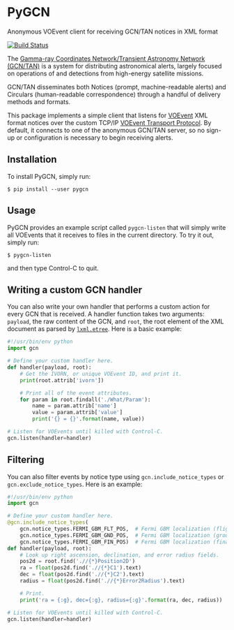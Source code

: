 # PyGCN

Anonymous VOEvent client for receiving GCN/TAN notices in XML format

[![Build Status](https://travis-ci.org/lpsinger/pygcn.svg?branch=master)](https://travis-ci.org/lpsinger/pygcn)

The [Gamma-ray Coordinates Network/Transient Astronomy Network (GCN/TAN)][1] is
a system for distributing astronomical alerts, largely focused on operations of
and detections from high-energy satellite missions.

GCN/TAN disseminates both Notices (prompt, machine-readable alerts) and
Circulars (human-readable correspondence) through a handful of delivery methods
and formats.

This package implements a simple client that listens for [VOEvent][2] XML
format notices over the custom TCP/IP [VOEvent Transport Protocol][3]. By
default, it connects to one of the anonymous GCN/TAN server, so no sign-up
or configuration is necessary to begin receiving alerts.

## Installation

To install PyGCN, simply run:

    $ pip install --user pygcn

## Usage

PyGCN provides an example script called `pygcn-listen` that will simply write
all VOEvents that it receives to files in the current directory. To try it out,
simply run:

    $ pygcn-listen

and then type Control-C to quit.

## Writing a custom GCN handler

You can also write your own handler that performs a custom action for every GCN
that is received. A handler function takes two arguments: `payload`, the raw
content of the GCN, and `root`, the root element of the XML document as parsed
by [`lxml.etree`][5]. Here is a basic example:

```python
#!/usr/bin/env python
import gcn

# Define your custom handler here.
def handler(payload, root):
    # Get the IVORN, or unique VOEvent ID, and print it.
    print(root.attrib['ivorn'])

    # Print all of the event attributes.
    for param in root.findall('./What/Param'):
        name = param.attrib['name']
        value = param.attrib['value']
        print('{} = {}'.format(name, value))

# Listen for VOEvents until killed with Control-C.
gcn.listen(handler=handler)
```
## Filtering

You can also filter events by notice type using
`gcn.include_notice_types` or `gcn.exclude_notice_types`.
Here is an example:

```python
#!/usr/bin/env python
import gcn

# Define your custom handler here.
@gcn.include_notice_types(
    gcn.notice_types.FERMI_GBM_FLT_POS,  # Fermi GBM localization (flight)
    gcn.notice_types.FERMI_GBM_GND_POS,  # Fermi GBM localization (ground)
    gcn.notice_types.FERMI_GBM_FIN_POS)  # Fermi GBM localization (final)
def handler(payload, root):
    # Look up right ascension, declination, and error radius fields.
    pos2d = root.find('.//{*}Position2D')
    ra = float(pos2d.find('.//{*}C1').text)
    dec = float(pos2d.find('.//{*}C2').text)
    radius = float(pos2d.find('.//{*}Error2Radius').text)

    # Print.
    print('ra = {:g}, dec={:g}, radius={:g}'.format(ra, dec, radius))

# Listen for VOEvents until killed with Control-C.
gcn.listen(handler=handler)
```


[1]: http://gcn.gsfc.nasa.gov
[2]: http://www.ivoa.net/documents/VOEvent
[3]: http://www.ivoa.net/documents/Notes/VOEventTransport
[4]: https://docs.python.org/2/library/xml.etree.elementtree.html
[5]: http://lxml.de
